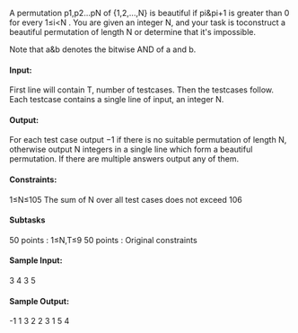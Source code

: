 A permutation p1,p2...pN of {1,2,...,N} is beautiful if pi&pi+1 is greater than 0 for every 1≤i<N . You are given an integer N, and your task is toconstruct a beautiful permutation of length N or determine that it's impossible.

Note that a&b denotes the bitwise AND of a and b.

#### Input:
First line will contain T, number of testcases. Then the testcases follow. Each testcase contains a single line of input, an integer N.

#### Output:
For each test case output −1 if there is no suitable permutation of length N, otherwise output N integers in a single line which form a beautiful permutation. If there are multiple answers output any of them.

#### Constraints:
1≤N≤105
The sum of N over all test cases does not exceed 106

#### Subtasks
50 points : 1≤N,T≤9
50 points : Original constraints

#### Sample Input:
3
4
3
5

#### Sample Output:
-1
1 3 2
2 3 1 5 4
